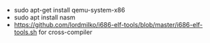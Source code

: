 - sudo apt-get install qemu-system-x86
- sudo apt install nasm
- https://github.com/lordmilko/i686-elf-tools/blob/master/i686-elf-tools.sh for cross-compiler
